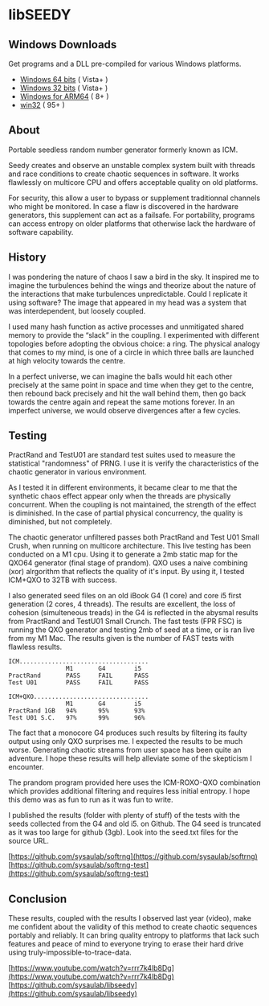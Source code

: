 # libSEEDY

## Windows Downloads

Get programs and a DLL pre-compiled for various Windows platforms.

- [Windows 64 bits](https://github.com/sysaulab/libseedy/releases/download/libseedy-1.0.1/seedy-windows-x64.zip) ( Vista+ )
- [Windows 32 bits]() ( Vista+ )
- [Windows for ARM64](https://github.com/sysaulab/libseedy/releases/download/libseedy-1.0.1/seedy-windows-ARM64.zip) ( 8+ )
- [win32](https://github.com/sysaulab/libseedy/releases/download/libseedy-1.0.1/seedy-windows-win32.zip) ( 95+ )

## About

Portable seedless random number generator formerly known as ICM.

Seedy creates and observe an unstable complex system built with 
threads and race conditions to create chaotic sequences in software. 
It works flawlessly on multicore CPU and offers acceptable quality 
on old platforms.

For security, this allow a user to bypass or supplement traditionnal 
channels who might be monitored. In case a flaw is discovered in the 
hardware generators, this supplement can act as a failsafe. For 
portability, programs can access entropy on older platforms that 
otherwise lack the hardware of software capability.

## History

I was pondering the nature of chaos I saw a bird in the sky. It 
inspired me to imagine the turbulences behind the wings and 
theorize about the nature of the interactions that make turbulences 
unpredictable. Could I replicate it using software? The image that 
appeared in my head was a system that was interdependent, 
but loosely coupled.

I used many hash function as active processes and unmitigated shared 
memory to provide the “slack” in the coupling. I experimented with 
different topologies before adopting the obvious choice: a ring. 
The physical analogy that comes to my mind, is one of a circle in 
which three balls are launched at high velocity towards the centre. 

In a perfect universe, we can imagine the balls would hit each other 
precisely at the same point in space and time when they get to the 
centre, then rebound back precisely and hit the wall behind them, then 
go back towards the centre again and repeat the same motions forever. 
In an imperfect universe, we would observe divergences after a few cycles.

## Testing

PractRand and TestU01 are standard test suites used to measure the 
statistical "randomness" of PRNG. I use it is verify the 
characteristics of the chaotic generator in various environment.

As I tested it in different environments, it became clear to me 
that the synthetic chaos effect appear only when the threads are 
physically concurrent. When the coupling is not maintained, the 
strength of the effect is diminished. In the case of partial 
physical concurrency, the quality is diminished, but not completely.

The chaotic generator unfiltered passes both PractRand and Test U01 
Small Crush, when running on multicore architecture. This live 
testing has been conducted on a M1 cpu. Using it to generate a 2mb 
static map for the QXO64 generator (final stage of prandom). QXO 
uses a naive combining (xor) alrgorithm that reflects the quality 
of it's input. By using it, I tested ICM+QXO to 32TB with success.

I also generated seed files on an old iBook G4 (1 core) and core 
i5 first generation (2 cores, 4 threads). The results are excellent, 
the loss of cohesion (simulteneous treads) in the G4 is reflected in 
the abysmal results from PractRand and TestU01 Small Crunch. The fast 
tests (FPR FSC) is running the QXO generator and testing 2mb of seed 
at a time, or is ran live from my M1 Mac. The results given is the 
number of FAST tests with flawless results.

    ICM....................................
                    M1       G4        i5
    PractRand       PASS     FAIL      PASS
    Test U01        PASS     FAIL      PASS
    
    ICM+QXO................................
                    M1       G4        i5
    PractRand 1GB   94%      95%       93%
    Test U01 S.C.   97%      99%       96%

The fact that a monocore G4 produces such results by filtering 
its faulty output using only QXO surprises me. I expected the 
results to be much worse. Generating chaotic streams from user 
space has been quite an adventure. I hope these results will 
help alleviate some of the skepticism I encounter.

The prandom program provided here uses the ICM-ROXO-QXO combination 
which provides additional filtering and requires less initial 
entropy. I hope this demo was as fun to run as it was fun to write.

I published the results (folder with plenty of stuff) of the tests 
with the seeds collected from the G4 and old i5. on Github. The G4 
seed is truncated as it was too large for github (3gb). Look into 
the seed.txt files for the source URL.

[https://github.com/sysaulab/softrng](https://github.com/sysaulab/softrng)
[https://github.com/sysaulab/softrng-test](https://github.com/sysaulab/softrng-test)

## Conclusion

These results, coupled with the results I observed last year (video), 
make me confident about the validity of this method to create chaotic 
sequences portably and reliably. It can bring quality entropy to 
platforms that lack such features and peace of mind to everyone 
trying to erase their hard drive using truly-impossible-to-trace-data.

[https://www.youtube.com/watch?v=rrr7k4lb8Dg](https://www.youtube.com/watch?v=rrr7k4lb8Dg)
[https://github.com/sysaulab/libseedy](https://github.com/sysaulab/libseedy)
